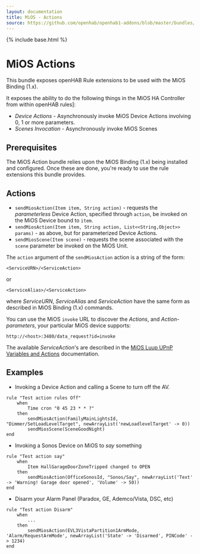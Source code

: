 ```yaml
---
layout: documentation
title: MiOS - Actions
source: https://github.com/openhab/openhab1-addons/blob/master/bundles/action/org.openhab.action.mios/README.md
---
```


<!-- Attention authors: Do not edit directly. Please add your changes to the appropriate source repository -->

{% include base.html %}

# MiOS Actions

This bundle exposes openHAB Rule extensions to be used with the MiOS Binding (1.x).

It exposes the ability to do the following things in the MiOS HA Controller from within openHAB rules]:

* _Device Actions_ - Asynchronously invoke MiOS Device Actions involving 0, 1 or more parameters.
* _Scenes Invocation_ - Asynchronously invoke MiOS Scenes

## Prerequisites

The MiOS Action bundle relies upon the MiOS Binding (1.x) being installed and configured.  Once these are done, you're ready to use the rule extensions this bundle provides.

## Actions

* `sendMiosAction(Item item, String action)` - requests the _parameterless_ Device Action, specified through `action`, be invoked on the MiOS Device bound to `item`.
* `sendMiosAction(Item item, String action, List<<String,Object>> params)` - as above, but for parameterized Device Actions.
* `sendMiosScene(Item scene)` - requests the scene associated with the `scene` parameter be invoked on the MiOS Unit.

The `action` argument of the `sendMiosAction` action is a string of the form:

```
<ServiceURN>/<ServiceAction>
```

or

```
<ServiceAlias>/<ServiceAction>
```

where _ServiceURN_, _ServiceAlias_ and _ServiceAction_ have the same form as described in MiOS Binding (1.x) commands.

You can use the MiOS `invoke` URL to discover the _Actions_, and _Action-parameters_, your particular MiOS device supports:
 
```
http://<host>:3480/data_request?id=invoke
```

The available _ServiceAction_'s are described in the [MiOS Luup UPnP Variables and Actions](http://wiki.micasaverde.com/index.php/Luup_UPnP_Variables_and_Actions) documentation.

## Examples

* Invoking a Device Action and calling a Scene to turn off the AV.

```
rule "Test action rules Off"
    when 
        Time cron "0 45 23 * * ?"
    then
        sendMiosAction(FamilyMainLightsId, "Dimmer/SetLoadLevelTarget", newArrayList('newLoadlevelTarget' -> 0))
        sendMiosScene(SceneGoodNight)
end
```

* Invoking a Sonos Device on MiOS to _say_ something

```
rule "Test action say"
    when
        Item HallGarageDoorZoneTripped changed to OPEN
    then
        sendMiosAction(OfficeSonosId, "Sonos/Say", newArrayList('Text' -> 'Warning! Garage door opened', 'Volume' -> 50))
end
```

* Disarm your Alarm Panel (Paradox, GE, Ademco/Vista, DSC, etc)

```
rule "Test action Disarm"
    when
        ...
    then
        sendMiosAction(EVL3VistaPartition1ArmMode, 'Alarm/RequestArmMode', newArrayList('State' -> 'Disarmed', PINCode' -> 1234)
end
```
